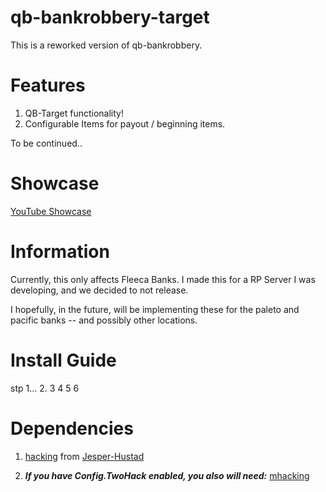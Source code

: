 # qb-bankrobbery-target

This is a reworked version of qb-bankrobbery. 

# Features

1. QB-Target functionality!
2. Configurable Items for payout / beginning items.

To be continued..

# Showcase

[YouTube Showcase](https://www.youtube.com/watch?v=dQw4w9WgXcQ)

# Information

Currently, this only affects Fleeca Banks. I made this for a RP Server I was developing, and we decided to not release.

I hopefully, in the future, will be implementing these for the paleto and pacific banks -- and possibly other locations.

# Install Guide
stp 1...
2.
3
4
5
6


# Dependencies 

1. [hacking](https://github.com/Jesper-Hustad/NoPixel-minigame/tree/main/fivem-script) from [Jesper-Hustad](https://github.com/Jesper-Hustad)

2. ***If you have Config.TwoHack enabled, you also will need:*** [mhacking](https://github.com/davedorm/mhacking)

